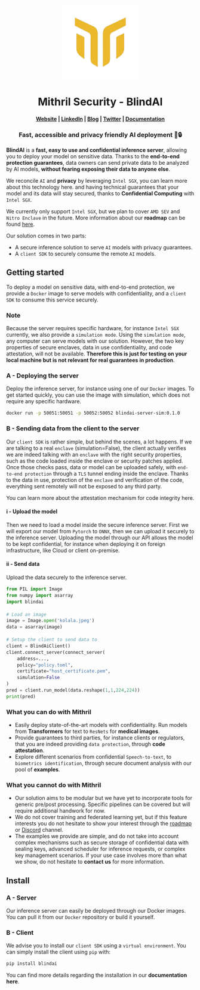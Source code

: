 <p align="center">
  <img src="assets/logo.png" alt="BlindAI" width="200" height="200" />
</p>

<h1 align="center">Mithril Security - BlindAI</h1>

<h4 align="center">
  <a href="https://www.mithrilsecurity.io">Website</a> |
  <a href="https://www.linkedin.com/company/mithril-security-company">LinkedIn</a> | 
  <a href="https://www.mithrilsecurity.io">Blog</a> |
  <a href="https://www.twitter.com/mithrilsecurity">Twitter</a> | 
  <a href="https://mithrilsecurity.gitbook.io">Documentation</a>
</h4>

<h3 align="center">Fast, accessible and privacy friendly AI deployment 🚀🔒</h3>

**BlindAI** is a **fast, easy to use and confidential inference server**, allowing you to deploy your 
model on sensitive data. Thanks to the **end-to-end protection guarantees**, data owners can send private data to be analyzed by AI models, **without fearing exposing their data to anyone else**.

We reconcile ```AI``` and **privacy** by leveraging ```Intel SGX```, you can learn more about this technology here. and having technical guarantees that your model and its data will stay secured, thanks to **Confidential Computing** with ```Intel SGX```.

We currently only support ```Intel SGX```, but we plan to cover ```AMD SEV``` and ```Nitro Enclave``` in the future. More information about our **roadmap** can be found [here](https://github.com/mithril-security/blindai/projects/1). 

Our solution comes in two parts:
- A secure inference solution to serve ```AI``` models with privacy guarantees.
- A ```client SDK``` to securely consume the remote ```AI``` models. 

## Getting started

To deploy a model on sensitive data, with end-to-end protection, we provide a ```Docker``` image to serve models with confidentiality, and a ```client SDK``` to consume this service securely.

### Note

Because the server requires specific hardware, for instance ```Intel SGX``` currently, we also provide a ```simulation mode```. Using the ```simulation mode```, any computer can serve models with our solution. However, the two key properties of secure enclaves, data in use confidentiality, and code attestation, will not be available. **Therefore this is just for testing on your local machine but is not relevant for real guarantees in production**.

### A - Deploying the server

Deploy the inference server, for instance using one of our ```Docker``` images. To get started quickly, you can use the image with simulation, which does not require any specific hardware. 
```bash
docker run -p 50051:50051 -p 50052:50052 blindai-server-sim:0.1.0 
```
### B - Sending data from the client to the server

Our ```client SDK``` is rather simple, but behind the scenes, a lot happens. If we are talking to a real ```enclave``` (simulation=False), the client actually verifies we are indeed talking with an ```enclave``` with the right security properties, such as the code loaded inside the enclave or security patches applied. Once those checks pass, data or model can be uploaded safely, with ```end-to-end protection``` through a ```TLS``` tunnel ending inside the enclave. Thanks to the data in use, protection of the ```enclave``` and verification of the code, everything sent remotely will not be exposed to any third party.

You can learn more about the attestation mechanism for code integrity here.

#### i - Upload the model

Then we need to load a model inside the secure inference server. First we will export our model from ```Pytorch``` to ```ONNX```, then we can upload it securely to the inference server. Uploading the model through our API allows the model to be kept confidential, for instance when deploying it on foreign infrastructure, like Cloud or client on-premise. 

#### ii - Send data

Upload the data securely to the inference server. 
```python
from PIL import Image
from numpy import asarray
import blindai
 
# Load an image
image = Image.open('kolala.jpeg')
data = asarray(image)
 
# Setup the client to send data to
client = BlindAiClient()
client.connect_server(connect_server(
    address=...,
    policy="policy.toml",
    certificate="host_certificate.pem",
    simulation=False
)
pred = client.run_model(data.reshape(1,1,224,224))
print(pred)
```

### What you can do with Mithril

- Easily deploy state-of-the-art models with confidentiality. Run models from **Transformers** for text to ```ResNets``` for **medical images**.
- Provide guarantees to third parties, for instance clients or regulators, that you are indeed providing ```data protection```, through **code attestation**.
- Explore different scenarios from confidential ```Speech-to-text```, to ```biometrics identification```, through secure document analysis with our pool of **examples**.

### What you cannot do with Mithril

- Our solution aims to be modular but we have yet to incorporate tools for generic pre/post processing. Specific pipelines can be covered but will require additional handwork for now.
- We do not cover training and federated learning yet, but if this feature interests you do not hesitate to show your interest through the [roadmap](https://github.com/mithril-security/blindai/projects/1) or [Discord](https://discord.gg/rWHcHeCBWk) channel. 
- The examples we provide are simple, and do not take into account complex mechanisms such as secure storage of confidential data with sealing keys, advanced scheduler for inference requests, or complex key management scenarios. If your use case involves more than what we show, do not hesitate to **contact us** for more information.

## Install

### A - Server

Our inference server can easily be deployed through our Docker images. You can pull it from our ```Docker``` repository or build it yourself. 

### B - Client

We advise you to install our ```client SDK``` using a ```virtual environment```. You can simply install the client using ```pip``` with:
```bash
pip install blindai
```
You can find more details regarding the installation in our **documentation here**.

